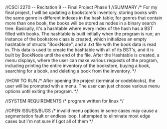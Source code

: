 //CSCI 2270 -- Recitation 9 -- Final Project Phase 1
//SUMMARY
/*
For my final project, I will be updating a bookstore's inventory, storing books with the same genre in different indexes in the hash table; for genres that contain more than one book, the books will be stored as nodes in a binary search tree.  Basically, it's a hashtable where every index of the hash has a BST filled with books.  The hashtable is built initially when the program is run; an instance of the bookstore class is created, which initializes an empty hashtable of structs "BookNode", and a .txt file with the book data is read in.  This data is used to create the hashtable with all of its BST's, and it is built by BookNode until the end of the file.  After the Hashtable is created, a menu displays, where the user can make various requests of the program, including printing the entire inventory of the bookstore, buying a book, searching for a book, and deleting a book from the inventory.
*/

//HOW TO RUN
/*
After opening the project (terminal or codeblocks), the user will be prompted with a menu.  The user can just choose various menu options until exiting the program.
*/

//SYSTEM REQUIREMENTS
/*
program written for linux
*/

//OPEN ISSUES/BUGS
/*
invalid menu options in some cases may cause a segmentation fault or endless loop.  I attempted to eliminate most edge cases but I'm not sure if I got all of them
*/

